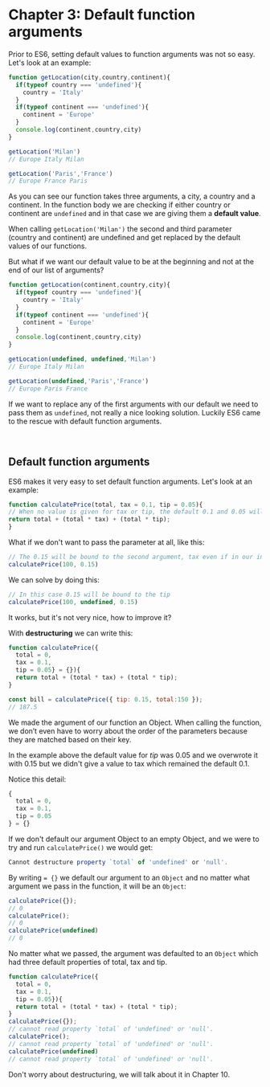 # Chapter 3: Default function arguments

Prior to ES6, setting default values to function arguments was not so easy. Let's look at an example:

```javascript
function getLocation(city,country,continent){
  if(typeof country === 'undefined'){
    country = 'Italy'
  }
  if(typeof continent === 'undefined'){
    continent = 'Europe'
  }
  console.log(continent,country,city)
}

getLocation('Milan')
// Europe Italy Milan

getLocation('Paris','France')
// Europe France Paris
```

As you can see our function takes three arguments, a city, a country and a continent. In the function body we are checking if either country or continent are `undefined` and in that case we are giving them a **default value**.

When calling `getLocation('Milan')` the second and third parameter (country and continent) are undefined and get replaced by the default values of our functions.

But what if we want our default value to be at the beginning and not at the end of our list of arguments?

```javascript
function getLocation(continent,country,city){
  if(typeof country === 'undefined'){
    country = 'Italy'
  }
  if(typeof continent === 'undefined'){
    continent = 'Europe'
  }
  console.log(continent,country,city)
}

getLocation(undefined, undefined,'Milan')
// Europe Italy Milan

getLocation(undefined,'Paris','France')
// Europe Paris France
```

If we want to replace any of the first arguments with our default we need to pass them as `undefined`, not really a nice looking solution. Luckily ES6 came to the rescue with default function arguments.

&nbsp;

## Default function arguments

ES6 makes it very easy to set default function arguments. Let's look at an example:

```javascript
function calculatePrice(total, tax = 0.1, tip = 0.05){
// When no value is given for tax or tip, the default 0.1 and 0.05 will be used
return total + (total * tax) + (total * tip);
}
```

What if we don't want to pass the parameter at all, like this:

```javascript
// The 0.15 will be bound to the second argument, tax even if in our intention it was to set 0.15 as the tip
calculatePrice(100, 0.15)
```

We can solve by doing this:

```javascript
// In this case 0.15 will be bound to the tip
calculatePrice(100, undefined, 0.15)
```

It works, but it's not very nice, how to improve it?

With **destructuring** we can write this:

```javascript
function calculatePrice({
  total = 0,
  tax = 0.1,
  tip = 0.05} = {}){
  return total + (total * tax) + (total * tip);
}

const bill = calculatePrice({ tip: 0.15, total:150 });
// 187.5
```

We made the argument of our function an Object. When calling the function, we don’t even have to worry about the order of the parameters because they are matched based on their key.

In the example above the default value for *tip* was 0.05 and we overwrote it with 0.15 but we didn't give a value to tax which remained the default 0.1.

Notice this detail:

```javascript
{
  total = 0,
  tax = 0.1,
  tip = 0.05
} = {}
```

If we don't default our argument Object to an empty Object, and we were to try and run `calculatePrice()` we would get:

```JavaScript
Cannot destructure property `total` of 'undefined' or 'null'.
```

By writing `= {}` we default our argument to an `Object` and no matter what argument we pass in the function, it will be an `Object`:

```javascript
calculatePrice({});
// 0
calculatePrice();
// 0
calculatePrice(undefined)
// 0
```

No matter what we passed, the argument was defaulted to an `Object` which had three default properties of total, tax and tip.

```javascript
function calculatePrice({
  total = 0,
  tax = 0.1,
  tip = 0.05}){
  return total + (total * tax) + (total * tip);
}
calculatePrice({});
// cannot read property `total` of 'undefined' or 'null'.
calculatePrice();
// cannot read property `total` of 'undefined' or 'null'.
calculatePrice(undefined)
// cannot read property `total` of 'undefined' or 'null'.
```

Don't worry about destructuring, we will talk about it in Chapter 10.
